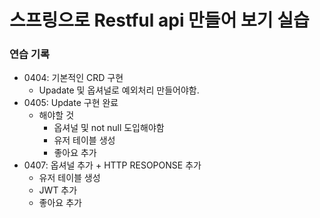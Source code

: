 # 스프링으로 Restful api 만들어 보기 실습
### 연습 기록
- 0404: 기본적인 CRD 구현
  - Upadate 및 옵셔널로 예외처리 만들어야함.
- 0405: Update 구현 완료
  - 해야할 것
    - 옵셔널 및 not null 도입해야함
    - 유저 테이블 생성
    - 좋아요 추가
- 0407: 옵셔널 추가 + HTTP RESOPONSE 추가
    - 유저 테이블 생성
    - JWT 추가
    - 좋아요 추가